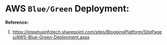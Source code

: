 # AWS `Blue/Green` Deployment: 

**Reference:**  
1. https://impetusinfotech.sharepoint.com/sites/BloggingPlatform/SitePages/AWS-Blue-Green-Deployment.aspx

